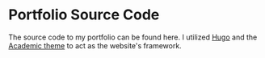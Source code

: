 # Portfolio Source Code

The source code to my portfolio can be found here. I utilized [Hugo](https://gohugo.io/) and the [Academic theme](https://sourcethemes.com/academic/) to act as the website's framework.

